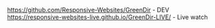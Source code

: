 https://github.com/Responsive-Websites/GreenDir - DEV
https://responsive-websites-live.github.io/GreenDir-LIVE/ - Live watch
